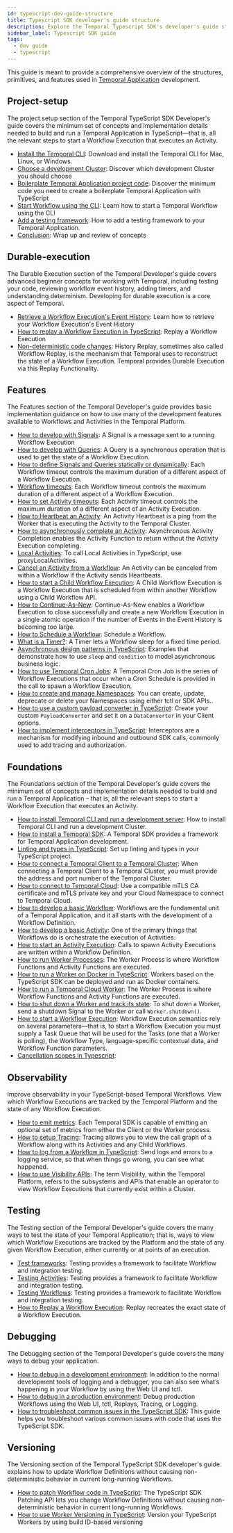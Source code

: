 ```yaml
---
id: typescript-dev-guide-structure
title: Typescript SDK developer's guide structure
description: Explore the Temporal Typescript SDK's developer's guide structure.
sidebar_label: Typescript SDK guide
tags:
  - dev guide
  - typescript
---
```


This guide is meant to provide a comprehensive overview of the structures, primitives, and features used in [Temporal Application](/temporal#temporal-application) development.

## Project-setup

The project setup section of the Temporal TypeScript SDK Developer's guide covers the minimum set of concepts and implementation details needed to build and run a Temporal Application in TypeScript—that is, all the relevant steps to start a Workflow Execution that executes an Activity.

- [Install the Temporal CLI](/typescript/chapter-project-setup/install-cli): Download and install the Temporal CLI for Mac, Linux, or Windows.
- [Choose a development Cluster](/typescript/chapter-project-setup/choose-dev-cluster): Discover which development Cluster you should choose
- [Boilerplate Temporal Application project code](/typescript/chapter-project-setup/project-structure): Discover the minimum code you need to create a boilerplate Temporal Application with TypeScript
- [Start Workflow using the CLI](/typescript/chapter-project-setup/backgroundcheck-boilerplate-start-workflow): Learn how to start a Temporal Workflow using the CLI
- [Add a testing framework](/typescript/generated/backgroundcheck-boilerplate-add-test-framework): How to add a testing framework to your Temporal Application.
- [Conclusion](/typescript/chapter-project-setup/conclusion): Wrap up and review of concepts

## Durable-execution

The Durable Execution section of the Temporal Developer's guide covers advanced beginner concepts for working with Temporal, including testing your code, reviewing workflow event history, adding timers, and understanding determinism. Developing for durable execution is a core aspect of Temporal.

- [Retrieve a Workflow Execution's Event History](/typescript/chapter-durable-execution/retrieve-event-history): Learn how to retrieve your Workflow Execution's Event History
- [How to replay a Workflow Execution in TypeScript](/typescript/chapter-durable-execution/how-to-replay-a-workflow-execution-in-typescript): Replay a Workflow Execution
- [Non-deterministic code changes](/typescript/chapter-durable-execution/non-deterministic-code-changes): History Replay, sometimes also called Workflow Replay, is the mechanism that Temporal uses to reconstruct the state of a Workflow Execution. Temporal provides Durable Execution via this Replay Functionality.

## Features

The Features section of the Temporal Developer's guide provides basic implementation guidance on how to use many of the development features available to Workflows and Activities in the Temporal Platform.

- [How to develop with Signals](/typescript/signals): A Signal is a message sent to a running Workflow Execution
- [How to develop with Queries](/typescript/queries): A Query is a synchronous operation that is used to get the state of a Workflow Execution.
- [How to define Signals and Queries statically or dynamically](/typescript/how-to-define-signals-and-queries-statically-or-dynamically): Each Workflow timeout controls the maximum duration of a different aspect of a Workflow Execution.
- [Workflow timeouts](/typescript/workflow-timeouts): Each Workflow timeout controls the maximum duration of a different aspect of a Workflow Execution.
- [How to set Activity timeouts](/typescript/activity-timeouts): Each Activity timeout controls the maximum duration of a different aspect of an Activity Execution.
- [How to Heartbeat an Activity](/typescript/activity-heartbeats): An Activity Heartbeat is a ping from the Worker that is executing the Activity to the Temporal Cluster.
- [How to asynchronously complete an Activity](/typescript/async-activity-completion): Asynchronous Activity Completion enables the Activity Function to return without the Activity Execution completing.
- [Local Activities](/typescript/local-activities): To call Local Activities in TypeScript, use proxyLocalActivities.
- [Cancel an Activity from a Workflow](/typescript/cancel-activity): An Activity can be canceled from within a Workflow if the Activity sends Heartbeats.
- [How to start a Child Workflow Execution](/typescript/child-workflows): A Child Workflow Execution is a Workflow Execution that is scheduled from within another Workflow using a Child Workflow API.
- [How to Continue-As-New](/typescript/continue-as-new): Continue-As-New enables a Workflow Execution to close successfully and create a new Workflow Execution in a single atomic operation if the number of Events in the Event History is becoming too large.
- [How to Schedule a Workflow](/typescript/schedules): Schedule a Workflow.
- [What is a Timer?](/typescript/timers): A Timer lets a Workflow sleep for a fixed time period.
- [Asynchronous design patterns in TypeScript](/typescript/async-design-patterns): Examples that demonstrate how to use `sleep` and `condition` to model asynchronous business logic.
- [How to use Temporal Cron Jobs](/typescript/cron-jobs): A Temporal Cron Job is the series of Workflow Executions that occur when a Cron Schedule is provided in the call to spawn a Workflow Execution.
- [How to create and manage Namespaces](/typescript/namespaces): You can create, update, deprecate or delete your Namespaces using either tctl or SDK APIs..
- [How to use a custom payload converter in TypeScript](/typescript/how-to-use-a-custom-payload-converter-in-typescript): Create your custom `PayloadConverter` and set it on a `DataConverter` in your Client options.
- [How to implement interceptors in TypeScript](/typescript/how-to-implement-interceptors-in-typescript): Interceptors are a mechanism for modifying inbound and outbound SDK calls, commonly used to add tracing and authorization.

## Foundations

The Foundations section of the Temporal Developer's guide covers the minimum set of concepts and implementation details needed to build and run a Temporal Application – that is, all the relevant steps to start a Workflow Execution that executes an Activity.

- [How to install Temporal CLI and run a development server](/self-hosted/how-to-install-temporal-cli): How to install Temporal CLI and run a development Cluster.
- [How to install a Temporal SDK](/typescript/add-sdk): A Temporal SDK provides a framework for Temporal Application development.
- [Linting and types in TypeScript](/typescript/linting-and-types): Set up linting and types in your TypeScript project.
- [How to connect a Temporal Client to a Temporal Cluster](/typescript/connect-to-a-dev-cluster): When connecting a Temporal Client to a Temporal Cluster, you must provide the address and port number of the Temporal Cluster.
- [How to connect to Temporal Cloud](/typescript/connect-to-temporal-cloud): Use a compatible mTLS CA certificate and mTLS private key and your Cloud Namespace to connect to Temporal Cloud.
- [How to develop a basic Workflow](/typescript/developing-workflows): Workflows are the fundamental unit of a Temporal Application, and it all starts with the development of a Workflow Definition.
- [How to develop a basic Activity](/typescript/developing-activities): One of the primary things that Workflows do is orchestrate the execution of Activities.
- [How to start an Activity Execution](/typescript/spawning-activities): Calls to spawn Activity Executions are written within a Workflow Definition.
- [How to run Worker Processes](/typescript/run-a-dev-worker): The Worker Process is where Workflow Functions and Activity Functions are executed.
- [How to run a Worker on Docker in TypeScript](/typescript/how-to-run-a-worker-on-docker): Workers based on the TypeScript SDK can be deployed and run as Docker containers.
- [How to run a Temporal Cloud Worker](/typescript/run-a-temporal-cloud-worker): The Worker Process is where Workflow Functions and Activity Functions are executed.
- [How to shut down a Worker and track its state](/typescript/how-to-shut-down-a-worker): To shut down a Worker, send a shutdown Signal to the Worker or call `Worker.shutdown()`.
- [How to start a Workflow Execution](/typescript/spawning-workflows): Workflow Execution semantics rely on several parameters—that is, to start a Workflow Execution you must supply a Task Queue that will be used for the Tasks (one that a Worker is polling), the Workflow Type, language-specific contextual data, and Workflow Function parameters.
- [Cancellation scopes in Typescript](/typescript/cancellation-scopes):

## Observability

Improve observability in your TypeScript-based Temporal Workflows. View which Workflow Executions are tracked by the Temporal Platform and the state of any Workflow Execution.

- [How to emit metrics](/typescript/metrics): Each Temporal SDK is capable of emitting an optional set of metrics from either the Client or the Worker process.
- [How to setup Tracing](/typescript/tracing): Tracing allows you to view the call graph of a Workflow along with its Activities and any Child Workflows.
- [How to log from a Workflow in TypeScript](/typescript/how-to-log-from-a-workflow-in-typescript): Send logs and errors to a logging service, so that when things go wrong, you can see what happened.
- [How to use Visibility APIs](/typescript/visibility): The term Visibility, within the Temporal Platform, refers to the subsystems and APIs that enable an operator to view Workflow Executions that currently exist within a Cluster.

## Testing

The Testing section of the Temporal Developer's guide covers the many ways to test the state of your Temporal Application; that is, ways to view which Workflow Executions are tracked by the Platform and the state of any given Workflow Execution, either currently or at points of an execution.

- [Test frameworks](/typescript/testing-frameworks): Testing provides a framework to facilitate Workflow and integration testing.
- [Testing Activities](/typescript/testing-activities): Testing provides a framework to facilitate Workflow and integration testing.
- [Testing Workflows](/typescript/testing-workflows): Testing provides a framework to facilitate Workflow and integration testing.
- [How to Replay a Workflow Execution](/typescript/replays): Replay recreates the exact state of a Workflow Execution.

## Debugging

The Debugging section of the Temporal Developer's guide covers the many ways to debug your application.

- [How to debug in a development environment](/typescript/debug-environment-development): In addition to the normal development tools of logging and a debugger, you can also see what’s happening in your Workflow by using the Web UI and tctl.
- [How to debug in a production environment](/typescript/debug-environment-production): Debug production Workflows using the Web UI, tctl, Replays, Tracing, or Logging.
- [How to troubleshoot common issues in the TypeScript SDK](/typescript/troubleshoot-issues): This guide helps you troubleshoot various common issues with code that uses the TypeScript SDK.

## Versioning

The Versioning section of the Temporal TypeScript SDK developer's guide explains how to update Workflow Definitions without causing non-deterministic behavior in current long-running Workflows.

- [How to patch Workflow code in TypeScript](/typescript/patching): The TypeScript SDK Patching API lets you change Workflow Definitions without causing non-deterministic behavior in current long-running Workflows.
- [How to use Worker Versioning in TypeScript](/typescript/how-to-use-worker-versioning-in-typescript): Version your TypeScript Workers by using build ID-based versioning
